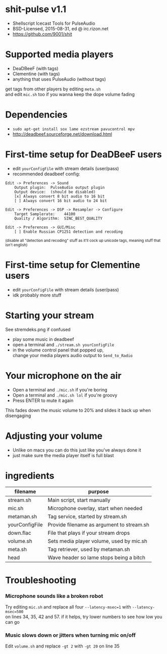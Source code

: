 shit-pulse v1.1
===============

* Shellscript Icecast Tools for PulseAudio
* BSD-Licensed, 2015-08-31, ed @ irc.rizon.net
* https://github.com/9001/shit



Supported media players
=======================

* DeaDBeeF (with tags)
* Clementine (with tags)
* anything that uses PulseAudio (without tags)

get tags from other players by editing `meta.sh`  
and edit `mic.sh` too if you wanna keep the dope volume fading



Dependencies
============

* `sudo apt-get install sox lame ezstream pavucontrol mpv`
* http://deadbeef.sourceforge.net/download.html



First-time setup for DeaDBeeF users
===================================

* edit `yourConfigFile` with stream details (user/pass)
* recommended deadbeef config:
```
Edit -> Preferences -> Sound
    Output plugin:  PulseAudio output plugin
    Output device:  (should be disabled)
    [x] Always convert 8 bit audio to 16 bit
    [ ] Always convert 16 bit audio to 24 bit

Edit -> Preferences -> DSP -> Resampler -> Configure
    Target Samplerate:    44100
    Quality / Algorithm:  SINC_BEST_QUALITY

Edit -> Preferences -> GUI/Misc
    [ ] Enable Russian CP1251 detection and recoding
```
<sup>(disable all "detection and recoding" stuff as it'll cock up unicode tags, meaning stuff that isn't english)</sup>



First-time setup for Clementine users
=====================================

* edit `yourConfigFile` with stream details (user/pass)
* idk probably more stuff



Starting your stream
====================

See stremdeks.png if confused
* play some music in deadbeef
* open a terminal and `./stream.sh yourConfigFile`
* in the volume control panel that popped up,  
change your media players audio output to `Send_to_Radio` 



Your microphone on the air
==========================

* Open a terminal and `./mic.sh` if you're boring
* Open a terminal and `./mic.sh lol` if you're groovy
* Press ENTER to mute it again

This fades down the music volume to 20% and slides it back up when disengaging



Adjusting your volume
=====================

* Unlike on macs you can do this just like you've always done it  
* just make sure the media player itself is full blast



ingredients
===========

| filename        | purpose                                       |
|-----------------|-----------------------------------------------|
| stream.sh       | Main script, start manually                   |
| mic.sh          | Microphone overlay, start when needed         |
| metaman.sh      | Tag service, started by stream.sh             |
| yourConfigFile  | Provide filename as argument to stream.sh     |
| down.flac       | File that plays if your stream drops          |
| volume.sh       | Sets media player volume, used by mic.sh      |
| meta.sh         | Tag retriever, used by metaman.sh             |
| head            | Wave header so lame stops being a bitch       |



Troubleshooting
===============

### Microphone sounds like a broken robot

Try editing `mic.sh` and replace all four `--latency-msec=1` with `--latency-msec=500`  
on lines 34, 35, 42 and 57. if it helps, try lower numbers to see how low you can go

### Music slows down or jitters when turning mic on/off

Edit `volume.sh` and replace `-gt 2` with `-gt 20` on line 35
